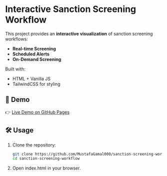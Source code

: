 # Interactive Sanction Screening Workflow

This project provides an **interactive visualization** of sanction screening workflows:
- **Real-time Screening**
- **Scheduled Alerts**
- **On-Demand Screening**

Built with:
- HTML + Vanilla JS
- TailwindCSS for styling

## 🚀 Demo
👉 [Live Demo on GitHub Pages](https://mustafagamal000.github.io/sanction-screening-workflow/index.html)

## 🛠️ Usage
1. Clone the repository:
   ```bash
   git clone https://github.com/MustafaGamal000/sanction-screening-workflow.git
   cd sanction-screening-workflow
2. Open index.html in your browser.
